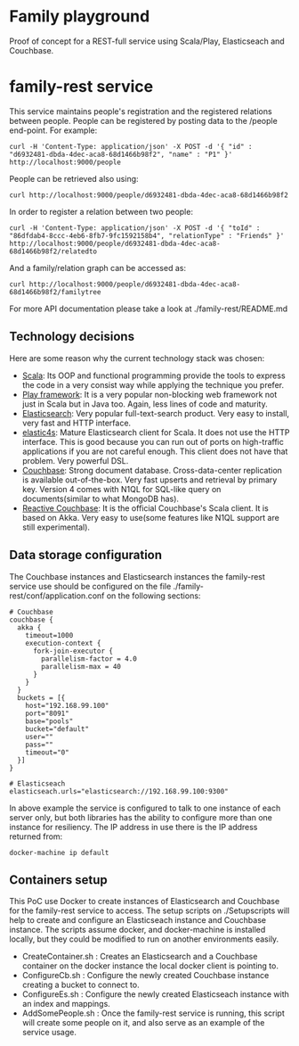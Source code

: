 # Family playground
Proof of concept for a REST-full service using Scala/Play, Elasticseach and Couchbase.

# family-rest service

This service maintains people's registration and the registered relations between people.
People can be registered by posting data to the /people end-point. For example:

```
curl -H 'Content-Type: application/json' -X POST -d '{ "id" : "d6932481-dbda-4dec-aca8-68d1466b98f2", "name" : "P1" }' http://localhost:9000/people
```

People can be retrieved also using:
```
curl http://localhost:9000/people/d6932481-dbda-4dec-aca8-68d1466b98f2
```

In order to register a relation between two people:

```
curl -H 'Content-Type: application/json' -X POST -d '{ "toId" : "86dfdab4-8ccc-4eb6-8fb7-9fc1592158b4", "relationType" : "Friends" }' http://localhost:9000/people/d6932481-dbda-4dec-aca8-68d1466b98f2/relatedto
```

And a family/relation graph can be accessed as:
```
curl http://localhost:9000/people/d6932481-dbda-4dec-aca8-68d1466b98f2/familytree
```

For more API documentation please take a look at ./family-rest/README.md

## Technology decisions

Here are some reason why the current technology stack was chosen:

- [Scala](http://www.scala-lang.org/): Its OOP and functional programming provide the tools to express the code in a very consist way while applying the technique you prefer.
- [Play framework](https://www.playframework.com/): It is a very popular non-blocking web framework not just in Scala but in Java too. Again, less lines of code and maturity.
- [Elasticsearch](https://www.playframework.com/): Very popular full-text-search product. Very easy to install, very fast and HTTP interface.
- [elastic4s](https://github.com/sksamuel/elastic4s): Mature Elasticsearch client for Scala. It does not use the HTTP interface. This is good because you can run out of ports on high-traffic applications if you are not careful enough. This client does not have that problem. Very powerful DSL.
- [Couchbase](http://www.couchbase.com/): Strong document database. Cross-data-center replication is available out-of-the-box. Very fast upserts and retrieval by primary key. Version 4 comes with N1QL for SQL-like query on documents(similar to what MongoDB has).
- [Reactive Couchbase](http://reactivecouchbase.org/): It is the official Couchbase's Scala client. It is based on Akka. Very easy to use(some features like N1QL support are still experimental).

## Data storage configuration

The Couchbase instances and Elasticsearch instances the family-rest service use should be configured on the file ./family-rest/conf/application.conf
on the following sections:

```
# Couchbase
couchbase {
  akka {
    timeout=1000
    execution-context {
      fork-join-executor {
        parallelism-factor = 4.0
        parallelism-max = 40
      }
    }
  }
  buckets = [{
    host="192.168.99.100"
    port="8091"
    base="pools"
    bucket="default"
    user=""
    pass=""
    timeout="0"
  }]
}

# Elasticseach
elasticseach.urls="elasticsearch://192.168.99.100:9300"
```

In above example the service is configured to talk to one instance of each server only, but both libraries has the ability to configure more than one instance for resiliency.
The IP address in use there is the IP address returned from:

```
docker-machine ip default
```


## Containers setup

This PoC use Docker to create instances of Elasticsearch and Couchbase for the family-rest service to access.
The setup scripts on ./Setupscripts will help to create and configure an Elasticseach instance and Couchbase instance.
The scripts assume docker, and docker-machine is installed locally, but they could be modified to run on another environments easily.

- CreateContainer.sh : Creates an Elasticsearch and a Couchbase container on the docker instance the local docker client is pointing to.
- ConfigureCb.sh : Configure the newly created Couchbase instance creating a bucket to connect to.
- ConfigureEs.sh : Configure the newly created Elasticseach instance with an index and mappings.
- AddSomePeople.sh : Once the family-rest service is running, this script will create some people on it, and also serve as an example of the service usage.

